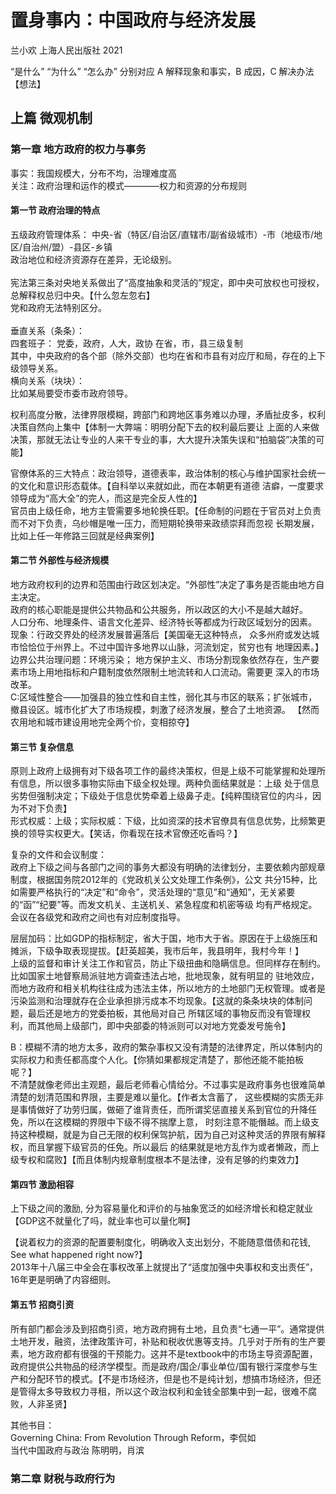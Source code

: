 #  置身事内：中国政府与经济发展
兰小欢 上海人民出版社 2021

“是什么” “为什么” “怎么办” 分别对应 A 解释现象和事实，B 成因，C 解决办法 【想法】

## 上篇 微观机制
### 第一章 地方政府的权力与事务
事实：我国规模大，分布不均，治理难度高 <br/>
关注：政府治理和运作的模式————权力和资源的分布规则 <br/>
#### 第一节 政府治理的特点

五级政府管理体系： 中央-省（特区/自治区/直辖市/副省级城市）-市（地级市/地区/自治州/盟）-县区-乡镇 <br/>
政治地位和经济资源存在差异，无论级别。<br/>
<br/>
宪法第三条对央地关系做出了“高度抽象和灵活的”规定，即中央可放权也可授权，总解释权总归中央。【什么忽左忽右】<br/>
党和政府无法特别区分。<br/>
<br/>
垂直关系（条条）：<br/>
四套班子： 党委，政府，人大，政协 在省，市，县三级复制 <br/>
其中，中央政府的各个部（除外交部）也均在省和市县有对应厅和局，存在的上下级领导关系。<br/>
横向关系（块块）：<br/>
比如某局要受市委市政府领导。 <br/>

权利高度分散，法律界限模糊，跨部门和跨地区事务难以办理，矛盾扯皮多，权利决策自然向上集中【体制一大弊端：明明分配下去的权利最后要让
上面的人来做决策，那就无法让专业的人来干专业的事，大大提升决策失误和“拍脑袋”决策的可能】 <br/>

官僚体系的三大特点：政治领导，道德表率，政治体制的核心与维护国家社会统一的文化和意识形态载体。【自科举以来就如此，而在本朝更有道德
洁癖，一度要求领导成为“高大全”的完人，而这是完全反人性的】 <br/>
官员由上级任命，地方主管需要多地轮换任职。【任命制的问题在于官员对上负责而不对下负责，乌纱帽是唯一压力，而短期轮换带来政绩崇拜而忽视
长期发展，比如上任一年修路三回就是经典案例】 <br/>
#### 第二节 外部性与经济规模

地方政府权利的边界和范围由行政区划决定。“外部性”决定了事务是否能由地方自主决定。<br/>
政府的核心职能是提供公共物品和公共服务，所以政区的大小不是越大越好。<br/>
人口分布、地理条件、语言文化差异、经济特长等都成为行政区域划分的因素。 <br/>
现象：行政交界处的经济发展普遍落后【美国毫无这种特点， 众多州府或发达城市恰恰位于州界上。不过中国许多地界以山脉，河流划定，贫穷也有
地理因素。】<br/>
边界公共治理问题：环境污染； 地方保护主义、市场分割现象依然存在，生产要素市场上用地指标和户籍制度依然限制土地流转和人口流动。需要更
深入的市场改革。<br/>
C:区域性整合——加强县的独立性和自主性，弱化其与市区的联系；扩张城市，撤县设区。城市化扩大了市场规模，刺激了经济发展，整合了土地资源。
【然而农用地和城市建设用地完全两个价，变相掠夺】<br/>
#### 第三节 复杂信息

原则上政府上级拥有对下级各项工作的最终决策权，但是上级不可能掌握和处理所有信息，所以很多事物实际由下级全权处理。两种负面结果就是：上级
处于信息劣势但强制决定；下级处于信息优势牵着上级鼻子走。【纯粹围绕官位的内斗，因为不对下负责】<br/>
形式权威：上级；实际权威：下级，比如资深的技术官僚具有信息优势，比频繁更换的领导实权更大。【笑话，你看现在技术官僚还吃香吗？】<br/>

复杂的文件和会议制度：<br/>
政府上下级之间与各部门之间的事务大都没有明确的法律划分，主要依赖内部规章制度，根据国务院2012年的《党政机关公文处理工作条例》，公文
共分15种，比如需要严格执行的“决定”和“命令”，灵活处理的“意见”和“通知”，无关紧要的“函”“纪要”等。而发文机关、主送机关、紧急程度和机密等级
均有严格规定。<br/>
会议在各级党和政府之间也有对应制度指导。<br/>

层层加码：比如GDP的指标制定，省大于国，地市大于省。原因在于上级施压和摊派，下级争取表现提拔。【赶英超美，我市后年，我县明年，我村今年！】<br/>
上级的监督和审计关注工作和官员，防止下级扭曲和隐瞒信息。但同样存在制约。比如国家土地督察局派驻地方调查违法占地，批地现象，就有明显的
驻地效应，而地方政府和相关机构往往成为违法主体，所以地方的土地部门无权管理。或者是污染监测和治理就存在企业承担排污成本不均现象。【这就的条条块块的体制问题，最后还是地方的党委拍板，其他局对自己
所辖区域的事物反而没有管理权利，而其他局上级部门，即中央部委的特派则可以对地方党委发号施令】<br/>

B：模糊不清的地方太多，政府的繁杂事权又没有清楚的法律界定，所以体制内的实际权力和责任都高度个人化。【你猜如果都规定清楚了，那他还能不能拍板呢？】<br/>
不清楚就像老师出主观题，最后老师看心情给分。不过事实是政府事务也很难简单清楚的划清范围和界限，主要是难以量化。【作者太含蓄了，
这些模糊的实质无非是事情做好了功劳归属，做砸了谁背责任，而所谓奖惩直接关系到官位的升降任免，所以在这模糊的界限中下级不得不揣摩上意，
时刻注意不能僭越。而上级支持这种模糊，就是为自己无限的权利保驾护航，因为自己对这种灵活的界限有解释权，而且掌握下级官员的任免。所以最后
的结果就是地方乱作为或者懒政，而上级专权和腐败】【而且体制内规章制度根本不是法律，没有足够的约束效力】<br/>

#### 第四节 激励相容 
上下级之间的激励, 分为容易量化和评价的与抽象宽泛的如经济增长和稳定就业【GDP这不就量化了吗，就业率也可以量化啊】<br/>

【说着权力的资源的配置要制度化，明确收入支出划分，不能随意借债和花钱, See what happened right now?】<br/>
2013年十八届三中全会在事权改革上就提出了“适度加强中央事权和支出责任”， 16年更是明确了内容细则。<br/>

#### 第五节 招商引资
所有部门都会涉及到招商引资，地方政府拥有土地，且负责“七通一平”。通常提供土地开发，融资，法律政策许可，补贴和税收优惠等支持。几乎对于所有的生产要素，地方政府都有很强的干预能力。这并不是textbook中的市场主导资源配置，政府提供公共物品的经济学模型。而是政府/国企/事业单位/国有银行深度参与生产和分配环节的模式。【不是市场经济，但是也不是纯计划，想搞市场经济，但还是管得太多导致权力寻租，所以这个政治权利和金钱全部集中到一起，很难不腐败，人非圣贤】<br/>

其他书目：<br/>
Governing China: From Revolution Through Reform，李侃如<br/>
当代中国政府与政治  陈明明，肖滨<br/>

### 第二章 财税与政府行为





